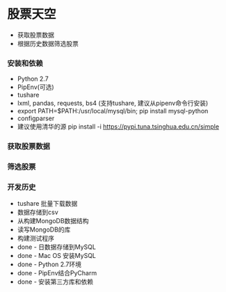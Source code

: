 # 股票天空
- 获取股票数据
- 根据历史数据筛选股票


### 安装和依赖
- Python 2.7
- PipEnv(可选)
- tushare
- lxml, pandas, requests, bs4 (支持tushare, 建议从pipenv命令行安装)
- export PATH=$PATH:/usr/local/mysql/bin; pip install mysql-python
- configparser
- 建议使用清华的源 pip install <pkg> -i https://pypi.tuna.tsinghua.edu.cn/simple



### 获取股票数据

### 筛选股票




### 开发历史
- tushare 批量下载数据
- 数据存储到csv
- 从构建MongoDB数据结构
- 读写MongoDB的库 
- 构建测试程序
- done - 日数据存储到MySQL
- done - Mac OS 安装MySQL
- done - Python 2.7环境
- done - PipEnv结合PyCharm
- done - 安装第三方库和依赖
